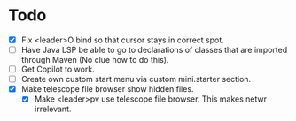 # Todo
- [x] Fix \<leader\>O bind so that cursor stays in correct spot.
- [ ] Have Java LSP be able to go to declarations of classes that are imported through Maven (No clue how to do this).
- [ ] Get Copilot to work.
- [ ] Create own custom start menu via custom mini.starter section. 
- [x] Make telescope file browser show hidden files.
    - [x] Make \<leader\>pv use telescope file browser. This makes netwr irrelevant. 
